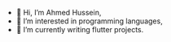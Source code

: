 - 👋 Hi, I’m Ahmed Hussein,
- 👀 I’m interested in programming languages,
- 🌱 I’m currently writing flutter projects.

<!---
AhmedHossien/AhmedHossien is a ✨ special ✨ repository because its `README.md` (this file) appears on your GitHub profile.
You can click the Preview link to take a look at your changes.
--->
